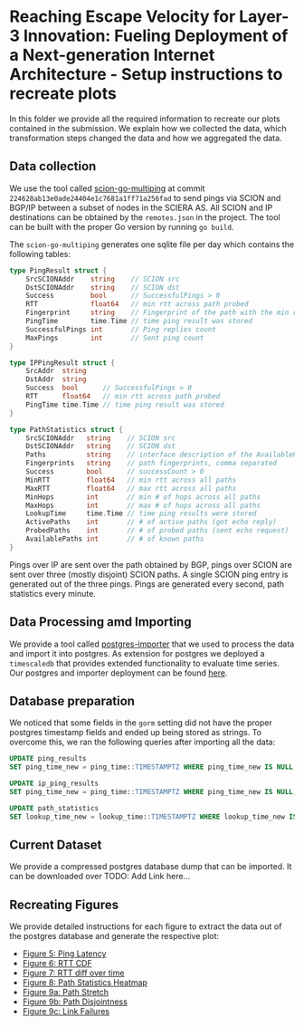 # Reaching Escape Velocity for Layer-3 Innovation: Fueling Deployment of a Next-generation Internet Architecture - Setup instructions to recreate plots

In this folder we provide all the required information to recreate our plots contained in the submission. We explain how we collected the data, which transformation steps changed the data and how we aggregated the data.

## Data collection
We use the tool called [scion-go-multiping](https://github.com/FR4NK-W/scion-go-multiping) at commit `224628ab13e0ade24404e1c7681a1ff71a256fad` to send pings via SCION and BGP/IP between a subset of nodes in the SCIERA AS. All SCION and IP destinations can be obtained by the `remotes.json` in the project. The tool can be built with the proper Go version by running `go build`.

The `scion-go-multiping` generates one sqlite file per day which contains the following tables:

```go
type PingResult struct {
	SrcSCIONAddr    string    // SCION src
	DstSCIONAddr    string    // SCION dst
	Success         bool      // SuccessfulPings > 0
	RTT             float64   // min rtt across path probed
	Fingerprint     string    // Fingerprint of the path with the min rtt
	PingTime        time.Time // time ping result was stored
	SuccessfulPings int       // Ping replies count
	MaxPings        int       // Sent ping count
}

type IPPingResult struct {
	SrcAddr  string
	DstAddr  string
	Success  bool      // SuccessfulPings > 0
	RTT      float64   // min rtt across path probed
	PingTime time.Time // time ping result was stored
}

type PathStatistics struct {
	SrcSCIONAddr   string    // SCION src
	DstSCIONAddr   string    // SCION dst
	Paths          string    // interface description of the AvailablePaths, comma separated
	Fingerprints   string    // path fingerprints, comma separated
	Success        bool      // successCount > 0
	MinRTT         float64   // min rtt across all paths
	MaxRTT         float64   // max rtt across all paths
	MinHops        int       // min # of hops across all paths
	MaxHops        int       // max # of hops across all paths
	LookupTime     time.Time // time ping results were stored
	ActivePaths    int       // # of active paths (got echo reply)
	ProbedPaths    int       // # of probed paths (sent echo request)
	AvailablePaths int       // # of known paths
}
```

Pings over IP are sent over the path obtained by BGP, pings over SCION are sent over three (mostly disjoint) SCION paths. A single SCION ping entry is generated out of the three pings. Pings are generated every second, path statistics every minute.

## Data Processing amd Importing
We provide a tool called [postgres-importer](./tools/posgres-importer/main.go) that we used to process the data and import it into postgres. As extension for postgres we deployed a `timescaledb` that provides extended functionality to evaluate time series. Our postgres and importer deployment can be found [here](./tools/postgres/docker-compose.yaml).


## Database preparation
We noticed that some fields in the `gorm` setting did not have the proper postgres timestamp fields and ended up being stored as strings. To overcome this, we ran the following queries after importing all the data:

```sql
UPDATE ping_results
SET ping_time_new = ping_time::TIMESTAMPTZ WHERE ping_time_new IS NULL;

UPDATE ip_ping_results
SET ping_time_new = ping_time::TIMESTAMPTZ WHERE ping_time_new IS NULL;

UPDATE path_statistics
SET lookup_time_new = lookup_time::TIMESTAMPTZ WHERE lookup_time_new IS NULL;
```

## Current Dataset
We provide a compressed postgres database dump that can be imported. It can be downloaded over TODO: Add Link here...

## Recreating Figures
We provide detailed instructions for each figure to extract the data out of the postgres database and generate the respective plot:
- [Figure 5: Ping Latency](./figures/figure_5_ping_latency/Readme.md)
- [Figure 6: RTT CDF](./figures/figure_6_rtt_cdf/Readme.md)
- [Figure 7: RTT diff over time](./figures/figure_7_rtt_diff_over_time/Readme.md)
- [Figure 8: Path Statistics Heatmap](./figures/figure_8_heatmap/Readme.md)
- [Figure 9a: Path Stretch](./figures/figure_9a_path_stretch/Readme.md)
- [Figure 9b: Path Disjointness](./figures/figure_9b_path_disjointness/Readme.md)
- [Figure 9c: Link Failures](./figures/figure_9c_link_failures/Readme.md)